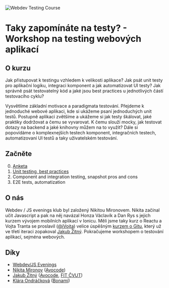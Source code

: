 ![Webdev Testing Course](https://imgur.com/download/5LR0m1Y)

# Taky zapomínáte na testy? - Workshop na testing webových aplikací

## O kurzu

Jak přistupovat k testingu vzhledem k velikosti aplikace? Jak psát unit testy pro aplikační logiku, integraci komponent a jak automatizovat UI testy? Jak správně psát testovatelný kód a jaké jsou best practices u jednotlivých částí testovacího cyklu?

Vysvětlíme základní motivace a paradigmata testování. Přejdeme k jednoduché webové aplikaci, kde si ukážeme psaní jednoduchých unit testů. Postupně aplikaci zvětšíme a ukážeme si jak testy škálovat, jaké praktiky dodržovat a čemu se vyvarovat. K čemu slouží mocky, jak testovat dotazy na backend a jaké knihovny můžem na to využít? Dále si popovídáme o komplexnejších testech komponent, integračních testech, automatizovaní UI testů a taky uživatelském testování.


## Začněte

0. [Anketa](https://goo.gl/forms/DGQre5fQ7wivjrsy2)
1. [Unit testing, best practices](./unit-tests.md)
2. Component and integration testing, snapshot pros and cons
3. E2E tests, automatization



## O nás

Webdev / JS evenings klub byl založený Nikitou Mironovem. Nikita začínal učit Javascript a pak na něj navázal Honza Václavík a Dan Rys s jejich kurzem vývojem mobilních aplikací v Ionicu. Měli jsme taky kurz o Reactu a Vojta Tranta se proslavil ([@iVojta](https://twitter.com/ivojta)) velice úspěšným [kurzem o Gitu](https://github.com/webdev-js-evenings/git-workshop), který už ve třetí iteraci zopakoval [Jakub Žitný](http://twitter.com/jakubzitny). Pokračujeme workshopem o testování aplikací, sejména webových.


## Díky

- [Webdev/JS Evenings](https://www.facebook.com/groups/webdevjs)
- [Nikita Mironov](https://www.facebook.com/why7e) ([Avocode](https://avocode.com))
- [Jakub Žitný](http://twitter.com/jakubzitny) ([Avocode](https://avocode.com), [FIT ČVUT](https://datalab.fit.cvut.cz))
- [Klára Ondráčková](https://www.facebook.com/klara.ondr) ([Bonami](https://www.bonami.cz))
